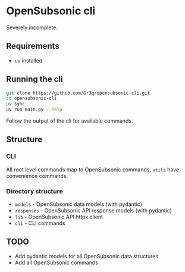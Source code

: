 # OpenSubsonic cli

Severely incomplete.

## Requirements

* `uv` installed

## Running the cli

```bash
git clone https://github.com/Gr3q/opensubsonic-cli.git
cd opensubsonic-cli
uv sync
uv run main.py --help
```

Follow the output of the cli for available commands.

## Structure

### CLI

All root level commands map to OpenSubsonic commands, `utils` have convenience commands.

### Directory structure

* `models` - OpenSubsonic data models (with pydantic)
* `responses` - OpenSubsonic API response models (with pydantic)
* `lib` - OpenSubsonic API httpx client
* `cli` - CLI commands

## TODO

* Add pydantic models for all OpenSubsonic data structures
* Add all OpenSubsonic commands
